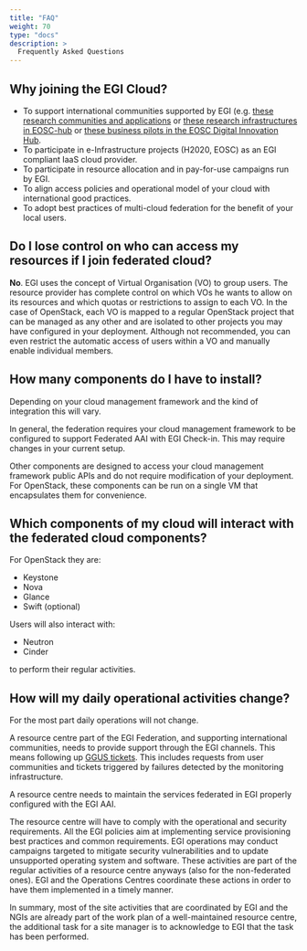```yaml
---
title: "FAQ"
weight: 70
type: "docs"
description: >
  Frequently Asked Questions 
---
```


## Why joining the EGI Cloud?

-   To support international communities supported by EGI (e.g. [these
    research communities and
    applications](https://www.egi.eu/use-cases/) or [these research
    infrastructures in
    EOSC-hub](https://eosc-hub.eu/research-communities) or [these
    business pilots in the EOSC Digital Innovation
    Hub](https://eosc-hub.eu/digital-innovation-hub).
-   To participate in e-Infrastructure projects (H2020, EOSC) as an EGI
    compliant IaaS cloud provider.
-   To participate in resource allocation and in pay-for-use campaigns
    run by EGI.
-   To align access policies and operational model of your cloud with
    international good practices.
-   To adopt best practices of multi-cloud federation for the benefit of
    your local users.

## Do I lose control on who can access my resources if I join federated cloud?

**No**. EGI uses the concept of Virtual Organisation (VO) to group users.
The resource provider has complete control on which VOs he wants to allow
on its resources and which quotas or restrictions to assign to each VO.
In the case of OpenStack, each VO is mapped to a regular OpenStack project
that can be managed as any other and are isolated to other projects you
may have configured in your deployment. Although not recommended, you
can even restrict the automatic access of users within a VO and manually
enable individual members.

## How many components do I have to install?

Depending on your cloud management framework and the kind of integration
this will vary.

In general, the federation requires your cloud management framework to
be configured to support Federated AAI with EGI Check-in. This may
require changes in your current setup.

Other components are designed to access your cloud management framework
public APIs and do not require modification of your deployment. For
OpenStack, these components can be run on a single VM that encapsulates
them for convenience.

## Which components of my cloud will interact with the federated cloud components?

For OpenStack they are:

-   Keystone
-   Nova
-   Glance
-   Swift (optional)

Users will also interact with:

-   Neutron
-   Cinder

to perform their regular activities.

## How will my daily operational activities change?

For the most part daily operations will not change.

A resource centre part of the EGI Federation, and supporting
international communities, needs to provide support through the EGI
channels. This means following up [GGUS tickets](https://ggus.eu). This
includes requests from user communities and tickets triggered by
failures detected by the monitoring infrastructure.

A resource centre needs to maintain the services federated in EGI
properly configured with the EGI AAI.

The resource centre will have to comply with the operational and
security requirements. All the EGI policies aim at implementing service
provisioning best practices and common requirements. EGI operations may
conduct campaigns targeted to mitigate security vulnerabilities and to
update unsupported operating system and software. These activities are
part of the regular activities of a resource centre anyways (also for
the non-federated ones). EGI and the Operations Centres coordinate these
actions in order to have them implemented in a timely manner.

In summary, most of the site activities that are coordinated by EGI and
the NGIs are already part of the work plan of a well-maintained resource
centre, the additional task for a site manager is to acknowledge to EGI
that the task has been performed.
